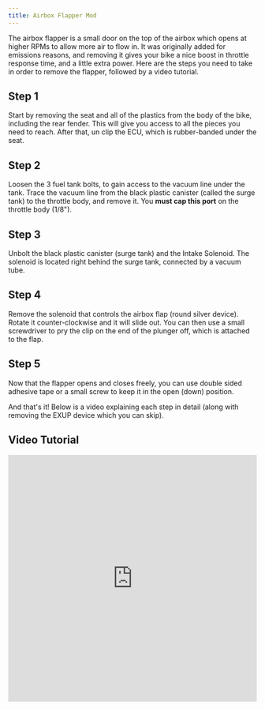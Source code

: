```yaml
---
title: Airbox Flapper Mod
---
```


The airbox flapper is a small door on the top of the airbox which opens at higher RPMs to allow more air to flow in. It was originally added for emissions reasons, and removing it gives your bike a nice boost in throttle response time, and a little extra power. Here are the steps you need to take in order to remove the flapper, followed by a video tutorial.

## Step 1

Start by removing the seat and all of the plastics from the body of the bike, including the rear fender. This will give you access to all the pieces you need to reach. After that, un clip the ECU, which is rubber-banded under the seat.

## Step 2

Loosen the 3 fuel tank bolts, to gain access to the vacuum line under the tank. Trace the vacuum line from the black plastic canister (called the surge tank) to the throttle body, and remove it. You **must cap this port** on the throttle body (1/8").

## Step 3

Unbolt the black plastic canister (surge tank) and the Intake Solenoid. The solenoid is located right behind the surge tank, connected by a vacuum tube.

## Step 4

Remove the solenoid that controls the airbox flap (round silver device). Rotate it counter-clockwise and it will slide out. You can then use a small screwdriver to pry the clip on the end of the plunger off, which is attached to the flap.

## Step 5

Now that the flapper opens and closes freely, you can use double sided adhesive tape or a small screw to keep it in the open (down) position.


And that's it! Below is a video explaining each step in detail (along with removing the EXUP device which you can skip).


## Video Tutorial

<iframe width='100%' height='500' src='https://www.youtube.com/embed/WFTOrxg_B6w' frameborder='0' allowfullscreen></iframe>


